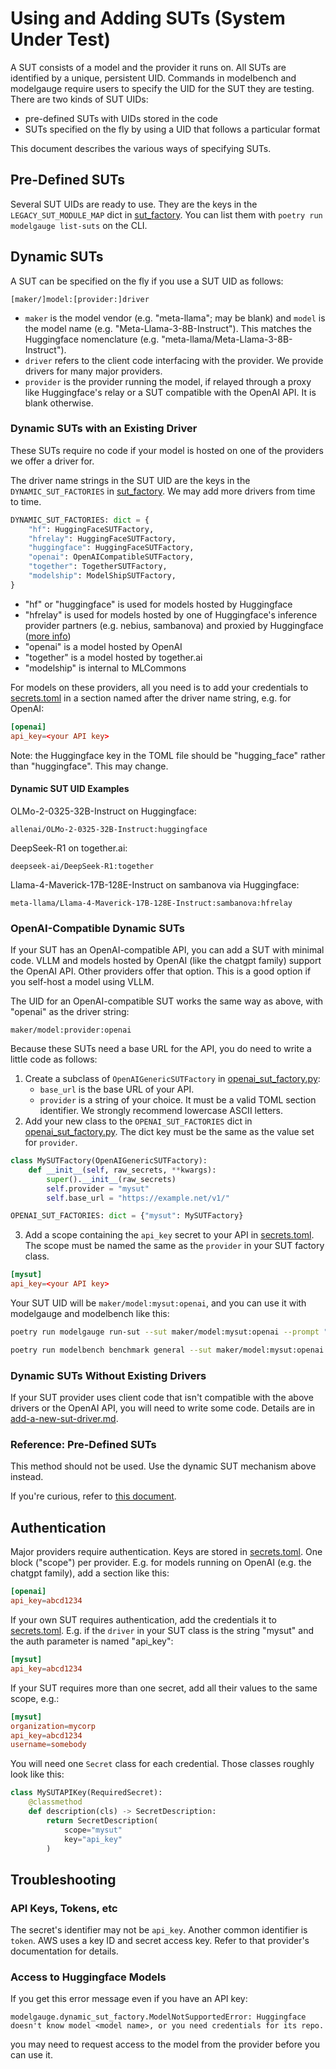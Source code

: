 # Using and Adding SUTs (System Under Test)

A SUT consists of a model and the provider it runs on. All SUTs are identified by a unique, persistent
UID. Commands in modelbench and modelgauge require users to specify the UID for the SUT they are testing.
There are two kinds of SUT UIDs:

* pre-defined SUTs with UIDs stored in the code
* SUTs specified on the fly by using a UID that follows a particular format

This document describes the various ways of specifying SUTs.

## Pre-Defined SUTs

Several SUT UIDs are ready to use. They are the keys in the `LEGACY_SUT_MODULE_MAP` dict
in [sut_factory](../src/modelgauge/sut_factory.py). You can list them with `poetry run modelgauge list-suts` on the CLI.

## <a name="dynamic"></a>Dynamic SUTs

A SUT can be specified on the fly if you use a SUT UID as follows:

`[maker/]model:[provider:]driver`

* `maker` is the model vendor (e.g. "meta-llama"; may be blank) and `model` is the model name (e.g. "Meta-Llama-3-8B-Instruct"). This matches the Huggingface nomenclature (e.g. "meta-llama/Meta-Llama-3-8B-Instruct").
* `driver` refers to the client code interfacing with the provider. We provide drivers for many major providers.
* `provider` is the provider running the model, if relayed through a proxy like Huggingface's relay or a SUT compatible with the OpenAI API. It is blank otherwise.

### <a name="existing"></a>Dynamic SUTs with an Existing Driver

These SUTs require no code if your model is hosted on one of the providers we offer a driver for.

The driver name strings in the SUT UID are the keys in the `DYNAMIC_SUT_FACTORIES` in
[sut_factory](../src/modelgauge/sut_factory.py). We may add more drivers from time to time.

```python
DYNAMIC_SUT_FACTORIES: dict = {
    "hf": HuggingFaceSUTFactory,
    "hfrelay": HuggingFaceSUTFactory,
    "huggingface": HuggingFaceSUTFactory,
    "openai": OpenAICompatibleSUTFactory,
    "together": TogetherSUTFactory,
    "modelship": ModelShipSUTFactory,
}
```

* "hf" or "huggingface" is used for models hosted by Huggingface
* "hfrelay" is used for models hosted by one of Huggingface's inference provider partners (e.g. nebius, sambanova) and proxied by Huggingface ([more info](https://huggingface.co/docs/inference-providers/en/index))
* "openai" is a model hosted by OpenAI
* "together" is a model hosted by together.ai
* "modelship" is internal to MLCommons

For models on these providers, all you need is to add your credentials to [secrets.toml](../config/secrets.toml) in a
section named after the driver name string, e.g. for OpenAI:

```toml
[openai]
api_key=<your API key>
```

Note: the Huggingface key in the TOML file should be "hugging_face" rather than "huggingface". This may change.

#### Dynamic SUT UID Examples

OLMo-2-0325-32B-Instruct on Huggingface:

`allenai/OLMo-2-0325-32B-Instruct:huggingface`

DeepSeek-R1 on together.ai:

`deepseek-ai/DeepSeek-R1:together`

Llama-4-Maverick-17B-128E-Instruct on sambanova via Huggingface:

`meta-llama/Llama-4-Maverick-17B-128E-Instruct:sambanova:hfrelay`

### <a name="openai"></a>OpenAI-Compatible Dynamic SUTs

If your SUT has an OpenAI-compatible API, you can add a SUT with minimal code. VLLM and models hosted by OpenAI
(like the chatgpt family) support the OpenAI API. Other providers offer that option. This is a good option
if you self-host a model using VLLM.

The UID for an OpenAI-compatible SUT works the same way as above, with "openai" as the driver string:

`maker/model:provider:openai`

Because these SUTs need a base URL for the API, you do need to write a little code as follows:

1. Create a subclass of `OpenAIGenericSUTFactory` in [openai_sut_factory.py](../src/modelgauge/suts/openai_sut_factory.py):
   * `base_url` is the base URL of your API.
   * `provider` is a string of your choice. It must be a valid TOML section identifier. We strongly recommend lowercase ASCII letters.
2. Add your new class to the `OPENAI_SUT_FACTORIES` dict in [openai_sut_factory.py](../src/modelgauge/suts/openai_sut_factory.py). The dict key must be the same as the value set for `provider`.

```python
class MySUTFactory(OpenAIGenericSUTFactory):
    def __init__(self, raw_secrets, **kwargs):
        super().__init__(raw_secrets)
        self.provider = "mysut"
        self.base_url = "https://example.net/v1/"

OPENAI_SUT_FACTORIES: dict = {"mysut": MySUTFactory}
```

3. Add a scope containing the `api_key` secret to your API in  [secrets.toml](../config/secrets.toml). The scope must be named the same as the `provider` in your SUT factory class.

```toml
[mysut]
api_key=<your API key>
```

Your SUT UID will be `maker/model:mysut:openai`, and you can use it with modelgauge and modelbench like this:

```bash
poetry run modelgauge run-sut --sut maker/model:mysut:openai --prompt "Why did the chicken cross the road?"

poetry run modelbench benchmark general --sut maker/model:mysut:openai --prompt-set practice --evaluator default -m 10
```

### Dynamic SUTs Without Existing Drivers

If your SUT provider uses client code that isn't compatible with the above drivers or the OpenAI API, you will need to write some code. Details are in [add-a-new-sut-driver.md](./add-a-new-sut-driver.md).

### Reference: Pre-Defined SUTs

This method should not be used. Use the dynamic SUT mechanism above instead.

If you're curious, refer to [this document](./predefined-suts.md).

## Authentication

Major providers require authentication. Keys are stored in [secrets.toml](../config/secrets.toml). One block ("scope") per provider. E.g. for models running on OpenAI (e.g. the chatgpt family), add a section like this:

```toml
[openai]
api_key=abcd1234
```

If your own SUT requires authentication, add the credentials it to [secrets.toml](../config/secrets.toml). E.g.
if the `driver` in your SUT class is the string "mysut" and the auth parameter is named "api_key":

```toml
[mysut]
api_key=abcd1234
```

If your SUT requires more than one secret, add all their values to the same scope, e.g.:

```toml
[mysut]
organization=mycorp
api_key=abcd1234
username=somebody
```

You will need one `Secret` class for each credential. Those classes roughly look like this:

```python
class MySUTAPIKey(RequiredSecret):
    @classmethod
    def description(cls) -> SecretDescription:
        return SecretDescription(
            scope="mysut"
            key="api_key"
        )
```

## Troubleshooting

### API Keys, Tokens, etc

The secret's identifier may not be `api_key`. Another common identifier is `token`. AWS uses a key ID and secret access key. Refer to that provider's documentation for details.

### Access to Huggingface Models

If you get this error message even if you have an API key:

`modelgauge.dynamic_sut_factory.ModelNotSupportedError: Huggingface doesn't know model <model name>, or you need credentials for its repo.`

you may need to request access to the model from the provider before you can use it.

